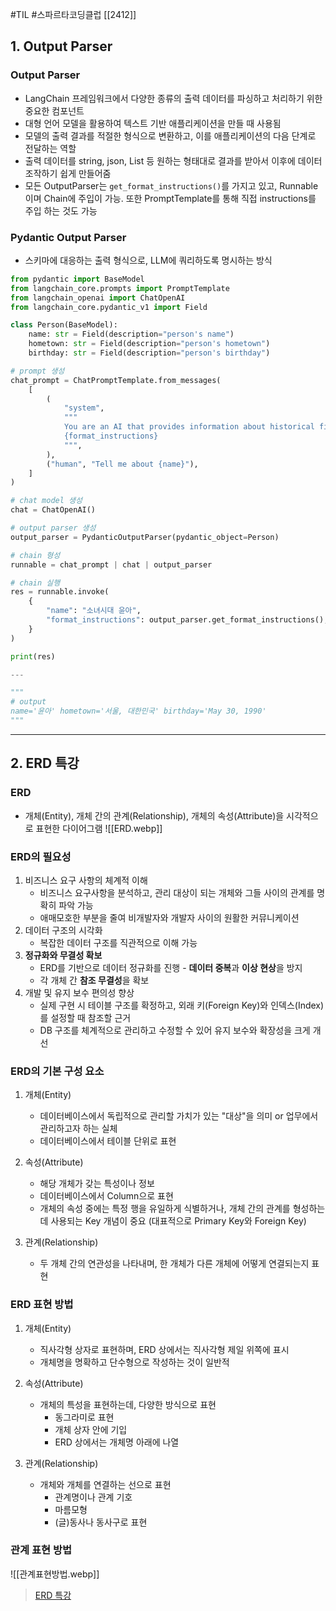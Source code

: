#TIL #스파르타코딩클럽 [[2412]]

## 1. Output Parser
### Output Parser
- LangChain 프레임워크에서 다양한 종류의 출력 데이터를 파싱하고 처리하기 위한 중요한 컴포넌트
- 대형 언어 모델을 활용하여 텍스트 기반 애플리케이션을 만들 때 사용됨
- 모델의 출력 결과를 적절한 형식으로 변환하고, 이를 애플리케이션의 다음 단계로 전달하는 역할
- 출력 데이터를 string, json, List 등 원하는 형태대로 결과를 받아서 이후에 데이터 조작하기 쉽게 만들어줌
- 모든 OutputParser는 `get_format_instructions()`를 가지고 있고, Runnable이며 Chain에 주입이 가능. 또한 PromptTemplate를 통해 직접 instructions를 주입 하는 것도 가능


### Pydantic Output Parser
- 스키마에 대응하는 출력 형식으로, LLM에 쿼리하도록 명시하는 방식
```python
from pydantic import BaseModel
from langchain_core.prompts import PromptTemplate
from langchain_openai import ChatOpenAI
from langchain_core.pydantic_v1 import Field

class Person(BaseModel):
	name: str = Field(description="person's name")
	hometown: str = Field(description="person's hometown")
	birthday: str = Field(description="person's birthday")

# prompt 생성
chat_prompt = ChatPromptTemplate.from_messages(
	[
		(
			"system",
			"""
			You are an AI that provides information about historical figures.
			{format_instructions}
			""",
		),
		("human", "Tell me about {name}"),
	]
)

# chat model 생성
chat = ChatOpenAI()

# output parser 생성
output_parser = PydanticOutputParser(pydantic_object=Person)

# chain 형성
runnable = chat_prompt | chat | output_parser

# chain 실행
res = runnable.invoke(
	{
		"name": "소녀시대 윤아",
		"format_instructions": output_parser.get_format_instructions(),
	}
)

print(res)

---

"""
# output
name='윤아' hometown='서울, 대한민국' birthday='May 30, 1990'
"""

```


---
## 2. ERD 특강
### ERD
- 개체(Entity), 개체 간의 관계(Relationship), 개체의 속성(Attribute)을 시각적으로 표현한 다이어그램
![[ERD.webp]]


### ERD의 필요성
1. 비즈니스 요구 사항의 체계적 이해
	- 비즈니스 요구사항을 분석하고, 관리 대상이 되는 개체와 그들 사이의 관계를 명확히 파악 가능
	- 애매모호한 부분을 줄여 비개발자와 개발자 사이의 원활한 커뮤니케이션
2. 데이터 구조의 시각화
	- 복잡한 데이터 구조를 직관적으로 이해 가능
3. **정규화와 무결성 확보**
	- ERD를 기반으로 데이터 정규화를 진행 - **데이터 중복**과 **이상 현상**을 방지
	- 각 개체 간 **참조 무결성**을 확보
4. 개발 및 유지 보수 편의성 향상
	- 실제 구현 시 테이블 구조를 확정하고, 외래 키(Foreign Key)와 인덱스(Index)를 설정할 때 참조할 근거
	- DB 구조를 체계적으로 관리하고 수정할 수 있어 유지 보수와 확장성을 크게 개선


### ERD의 기본 구성 요소
1. 개체(Entity)
	- 데이터베이스에서 독립적으로 관리할 가치가 있는 "대상"을 의미 or 업무에서 관리하고자 하는 실체
	- 데이터베이스에서 테이블 단위로 표현

2. 속성(Attribute)
	- 해당 개체가 갖는 특성이나 정보
	- 데이터베이스에서 Column으로 표현
	- 개체의 속성 중에는 특정 행을 유일하게 식별하거나, 개체 간의 관계를 형성하는 데 사용되는 Key 개념이 중요 (대표적으로 Primary Key와 Foreign Key)

3. 관계(Relationship)
	- 두 개체 간의 연관성을 나타내며, 한 개체가 다른 개체에 어떻게 연결되는지 표현


### ERD 표현 방법
1. 개체(Entity)
	- 직사각형 상자로 표현하며, ERD 상에서는 직사각형 제일 위쪽에 표시
	- 개체명을 명확하고 단수형으로 작성하는 것이 일반적

2. 속성(Attribute)
	- 개체의 특성을 표현하는데, 다양한 방식으로 표현
	    - 동그라미로 표현
	    - 개체 상자 안에 기입
	    - ERD 상에서는 개체명 아래에 나열

3. 관계(Relationship)
	- 개체와 개체를 연결하는 선으로 표현
	    - 관계명이나 관계 기호
	    - 마름모형
	    - (글)동사나 동사구로 표현


### 관계 표현 방법
![[관계표현방법.webp]]


> [ERD 특강](https://teamsparta.notion.site/ERD-15a2dc3ef51480de98adc191add79038)
